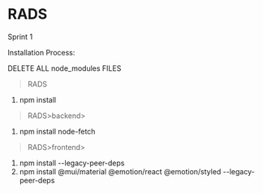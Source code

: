 # RADS

Sprint 1

Installation Process:

DELETE ALL node_modules FILES

>RADS
1) npm install

>RADS>backend>
1) npm install node-fetch

>RADS>frontend>
1) npm install --legacy-peer-deps
2) npm install @mui/material @emotion/react @emotion/styled --legacy-peer-deps 




